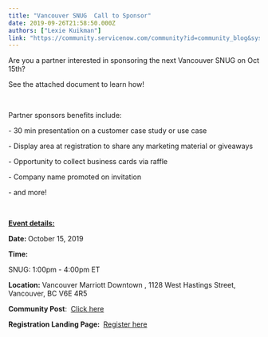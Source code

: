 ```yaml
---
title: "Vancouver SNUG  Call to Sponsor"
date: 2019-09-26T21:58:50.000Z
authors: ["Lexie Kuikman"]
link: "https://community.servicenow.com/community?id=community_blog&sys_id=72c8e776db88001814d6fb24399619cd"
---
```

<p>Are you a partner interested in sponsoring the next Vancouver SNUG on Oct 15th?</p>
<p>See the attached document to learn how!</p>
<p> </p>
<p>Partner sponsors benefits include:</p>
<p>- 30 min presentation on a customer case study or use case</p>
<p>- Display area at registration to share any marketing material or giveaways</p>
<p>- Opportunity to collect business cards via raffle</p>
<p>- Company name promoted on invitation</p>
<p>- and more!</p>
<p> </p>
<p><strong><u>Event details:</u></strong></p>
<p><strong>Date: </strong>October 15, 2019 </p>
<p><strong>Time:</strong></p>
<p>SNUG: 1:00pm - 4:00pm ET </p>
<p><strong>Location:</strong> Vancouver Marriott Downtown , 1128 West Hastings Street, Vancouver, BC V6E 4R5</p>
<p><strong>Community Post</strong>:  <a href="https://community.servicenow.com/community?id&#61;community_event&amp;sys_id&#61;0c832effdb7bf340f7fca851ca9619da" rel="nofollow">Click here</a></p>
<p><strong>Registration Landing Page: </strong> <a href="https://go.servicenow.com/LP&#61;13571" rel="nofollow">Register here</a></p>